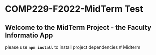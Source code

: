 # COMP229-F2022-MidTerm Test

## Welcome to the MidTerm Project - the Faculty Informatio App

please use **`npm install`** to install project dependencies
#   M i d t e r m  
 